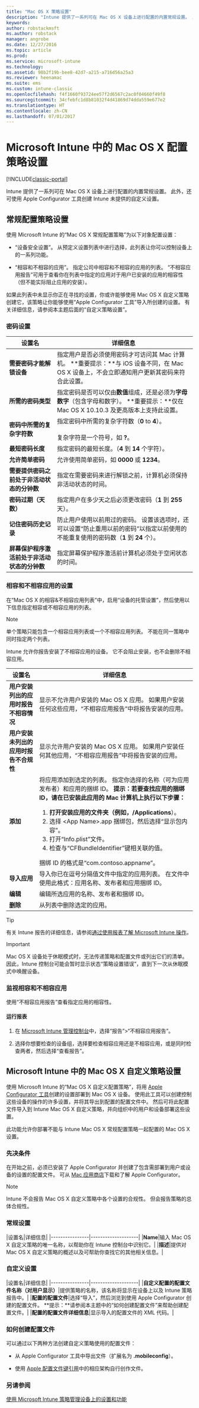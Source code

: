 ```yaml
---
title: "Mac OS X 策略设置"
description: "Intune 提供了一系列可在 Mac OS X 设备上进行配置的内置常规设置。 此外，还可使用 Apple Configurator 工具创建 Intune 未提供的自定义设置。"
keywords: 
author: robstackmsft
ms.author: robstack
manager: angrobe
ms.date: 12/27/2016
ms.topic: article
ms.prod: 
ms.service: microsoft-intune
ms.technology: 
ms.assetid: 98b2f19b-bee8-42d7-a215-a716d56a25a3
ms.reviewer: heenamac
ms.suite: ems
ms.custom: intune-classic
ms.openlocfilehash: f4f1660f93724ee57f2d6567c2ac0f04660f49f8
ms.sourcegitcommit: 34cfebfc1d8b81032f4d41869d74dda559e677e2
ms.translationtype: HT
ms.contentlocale: zh-CN
ms.lasthandoff: 07/01/2017
---
```

# <a name="mac-os-x-configuration-policy-settings-in-microsoft-intune"></a>Microsoft Intune 中的 Mac OS X 配置策略设置

[!INCLUDE[classic-portal](../includes/classic-portal.md)]

Intune 提供了一系列可在 Mac OS X 设备上进行配置的内置常规设置。 此外，还可使用 Apple Configurator 工具创建 Intune 未提供的自定义设置。

## <a name="general-configuration-policy-settings"></a>常规配置策略设置

使用 Microsoft Intune 的“Mac OS X 常规配置策略”为以下对象配置设置：

-   “设备安全设置”。 从预定义设置列表中进行选择，此列表让你可以控制设备上的一系列功能。

-   “相容和不相容的应用”。 指定公司中相容和不相容的应用的列表。 “不相容应用报告”可用于查看你在列表中指定的应用对于用户已安装的应用的相容性（但不能实际阻止应用的安装）。

如果此列表中未显示你正在寻找的设置，你或许能够使用 Mac OS X 自定义策略创建它，该策略让你能够使用“Apple Configurator 工具”导入所创建的设置。 有关详细信息，请参阅本主题后面的“自定义策略设置”。

### <a name="password-settings"></a>密码设置

|设置名|详细信息|
|----------------|---------------|
|**需要密码才能解锁设备**|指定用户是否必须使用密码才可访问其 Mac 计算机。 **重要提示：**与 iOS 设备不同，在 Mac OS X 设备上，不会立即通知用户更新其密码来符合此设置。|
|**所需的密码类型**|指定密码是否可以仅由**数值**组成，还是必须为**字母数字**（包含字母和数字）。 **重要提示：**仅在 Mac OS X 10.10.3 及更高版本上支持此设置。|
|**密码中所需的复杂字符数**|指定密码中所需的复杂字符数（**0** to **4**）。<br /><br />复杂字符是一个符号，如 **?**。|
|**最短密码长度**|指定密码的最短长度。（**4** 到 **14** 个字符）。|
|**允许简单密码**|允许使用简单密码，如 **0000** 或 **1234**。|
|**需要提供密码之前处于非活动状态的分钟数**|指定在需要密码来进行解锁之前，计算机必须保持非活动状态的时间。|
|**密码过期（天数）**|指定用户在多少天之后必须更改密码（**1** 到 **255** 天）。|
|**记住密码历史记录**|防止用户使用以前用过的密码。 设置该选项时，还可以设置“防止重用以前的密码”以指定以前使用的不能重复使用的密码数（**1** 到 **24** 个）。|
|**屏幕保护程序激活前处于非活动状态的分钟数**|指定屏幕保护程序激活前计算机必须处于空闲状态的时间。|

### <a name="settings-for-compliant-and-noncompliant-apps"></a>相容和不相容应用的设置
在“Mac OS X 的相容&amp;不相容应用列表”中，启用“设备的托管设置”，然后使用以下信息指定相容或不相容应用的列表。

> [!NOTE]
> 单个策略只能包含一个相容应用列表或一个不相容应用列表。 不能在同一策略中同时指定两个列表。
>
> Intune 允许你报告安装了不相容应用的设备。 它不会阻止安装，也不会删除不相容应用。

|设置名|详细信息|
|----------------|---------------|
|**用户安装列出的应用时报告不相容情况**|显示不允许用户安装的 Mac OS X 应用。 如果用户安装任何这些应用，“不相容应用报告”中将报告安装的应用。|
|**用户安装未列出的应用时报告不合规性**|显示允许用户安装的 Mac OS X 应用。 如果用户安装任何其他应用，“不相容应用报告”中将报告安装的应用。|
|**添加**|将应用添加到选定的列表。 指定你选择的名称（可为应用发布者）和应用的捆绑 ID。 **提示：**若要查找应用的捆绑 ID，请在已安装此应用的 Mac 计算机上执行以下步骤：<ol><li>打开安装应用的文件夹（例如，**/Applications**）。</li><li>选择 &lt;App Name&gt;.app 捆绑包，然后选择“显示包内容”。</li><li>打开“Info.plist”文件。</li><li>检查与“CFBundleIdentifier”键相关联的值。</li></ol>捆绑 ID 的格式是“com.contoso.appname”。|
|**导入应用**|导入你已在逗号分隔值文件中指定的应用列表。 在文件中使用此格式：应用名称、发布者和应用捆绑 ID。|
|**编辑**|编辑所选应用的名称、发布者和捆绑 ID。|
|**删除**|从列表中删除选定的应用。|
> [!TIP]
> 有关 Intune 报告的详细信息，请参阅[通过使用报表了解 Microsoft Intune 操作](understand-microsoft-intune-operations-by-using-reports.md)。

> [!IMPORTANT]
> Mac OS X 设备处于休眠模式时，无法传递策略和配置文件或列出它们的清单。 因此，Intune 控制台可能会暂时显示状态“策略设置错误”，直到下一次从休眠模式中唤醒设备。

### <a name="monitor-compliant-and-noncompliant-apps"></a>监视相容和不相容应用
使用“不相容应用报告”查看指定应用的相容性。

#### <a name="to-run-a-report"></a>运行报表

1.  在 [Microsoft Intune 管理控制台](https://manage.microsoft.com)中，选择“报告”&gt;“不相容应用报告”。

2.  选择你想要检查的设备组，选择要检查相容应用还是不相容应用，或是同时检查两者，然后选择“查看报告”。

## <a name="mac-os-x-custom-policy-settings-in-microsoft-intune"></a>Microsoft Intune 中的 Mac OS X 自定义策略设置
使用 Microsoft Intune 的“Mac OS X 自定义配置策略”，将用 [Apple Configurator 工具](https://itunes.apple.com/us/app/apple-configurator-2/id1037126344?mt=12)创建的设置部署到 Mac OS X 设备。 使用此工具可以创建控制这些设备的操作的许多设置，并将其导出到配置的配置文件中。 然后可将此配置文件导入到 Intune Mac OS X 自定义策略，并向组织中的用户和设备部署这些设置。

此功能允许你部署不能与 Intune Mac OS X 常规配置策略一起配置的 Mac OS X 设置。

### <a name="prerequisites"></a>先决条件
在开始之前，必须已安装了 Apple Configurator 并创建了包含需部署到用户或设备的设置的配置文件。 可从 [Mac 应用商店](https://itunes.apple.com/us/app/apple-configurator-2/id1037126344?mt=12)下载和了解 Apple Configurator。

> [!NOTE]
> Intune 不会报告 Mac OS X 自定义策略中各个设置的合规性。 但会报告策略的总体合规性。

### <a name="general-settings"></a>常规设置

|设置名|详细信息|
    |----------------|--------------------|
    |**Name**|输入 Mac OS X 自定义策略的唯一名称，以帮助你在 Intune 控制台中识别它。|
    |**描述**|提供对 Mac OS X 自定义策略的概述以及可帮助你查找它的其他相关信息。|


### <a name="custom-settings"></a>自定义设置

|设置名|详细信息|
    |----------------|--------------------|
    |**自定义配置的配置文件名称（对用户显示）**|提供策略的名称，该名称将显示在设备上以及 Intune 策略报告中。|
    |**配置的配置文件**|选择“导入”，然后浏览到使用 Apple Configurator 创建的配置文件。 **提示：**请参阅本主题中的“如何创建配置文件”来帮助创建配置文件。|
    |**配置的配置文件详细信息**|显示导入的配置文件的 XML 代码。|



### <a name="how-to-create-a-configuration-profile-file"></a>如何创建配置文件
可以通过以下两种方法创建自定义策略使用的配置文件：

-   从 Apple Configurator 工具中导出文件（扩展名为 **.mobileconfig**）。

-   使用 [Apple 配置文件键引用](https://developer.apple.com/library/ios/featuredarticles/iPhoneConfigurationProfileRef/Introduction/Introduction.html)中的相应架构自行创作文件。


### <a name="see-also"></a>另请参阅
[使用 Microsoft Intune 策略管理设备上的设置和功能](manage-settings-and-features-on-your-devices-with-microsoft-intune-policies.md)
